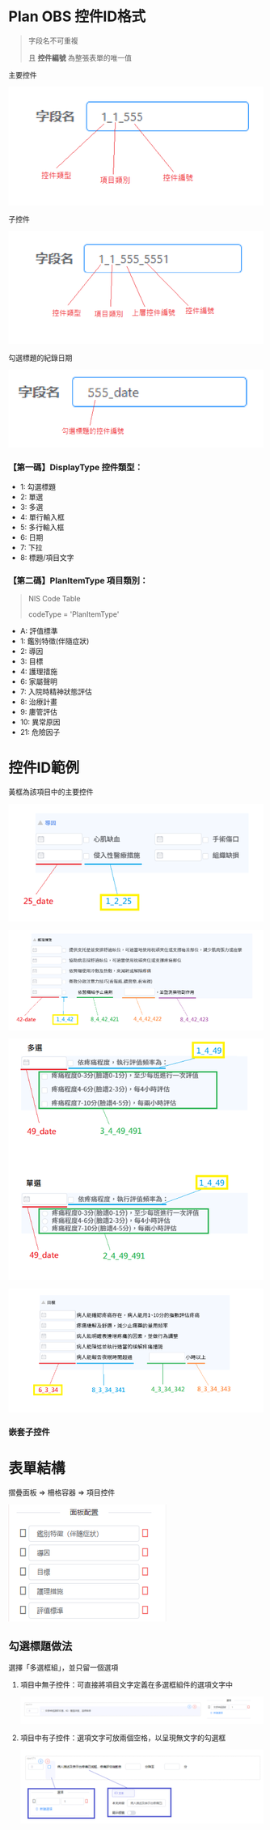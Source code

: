 # Plan OBS 控件ID格式

> 字段名不可重複
>
> 且 **控件編號** 為整張表單的唯一值

主要控件

![image-20220714115651303](image-20220714115651303.png)

子控件

![image-20220714134623685](image-20220714134623685.png)

勾選標題的紀錄日期

![image-20220714134531572](image-20220714134531572.png)

### 【第一碼】DisplayType 控件類型：

- 1: 勾選標題
- 2: 單選
- 3: 多選
- 4: 單行輸入框
- 5: 多行輸入框
- 6: 日期
- 7: 下拉
- 8: 標題/項目文字

### 【第二碼】PlanItemType 項目類別：

> NIS Code Table
>
> codeType = 'PlanItemType'

- A: 評值標準
- 1: 鑑別特徵(伴隨症狀)
- 2: 導因
- 3: 目標
- 4: 護理措施
- 6: 家屬聲明
- 7: 入院時精神狀態評估
- 8: 治療計畫
- 9: 廔管評估
- 10: 異常原因
- 21: 危險因子





# 控件ID範例

黃框為該項目中的主要控件

![image-20220714135756387](image-20220714135756387.png)

![image-20220714141939236](image-20220714141939236.png)

![image-20220714144116639](image-20220714144116639.png)

![image-20220714141301079](image-20220714141301079.png)

### 嵌套子控件



# 表單結構

摺疊面板 => 柵格容器 => 項目控件

![image-20220714145545792](image-20220714145545792.png)

## 勾選標題做法

選擇「多選框組」，並只留一個選項

1. 項目中無子控件：可直接將項目文字定義在多選框組件的選項文字中

   ![image-20220714145703799](image-20220714145703799.png)

2. 項目中有子控件：選項文字可放兩個空格，以呈現無文字的勾選框

   ![image-20220714150725225](image-20220714150725225.png)